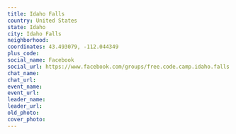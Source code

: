 ```yaml
---
title: Idaho Falls
country: United States
state: Idaho
city: Idaho Falls
neighborhood: 
coordinates: 43.493079, -112.044349
plus_code:
social_name: Facebook
social_url: https://www.facebook.com/groups/free.code.camp.idaho.falls.idaho
chat_name:
chat_url:
event_name:
event_url:
leader_name:
leader_url:
old_photo: 
cover_photo:
---
```

